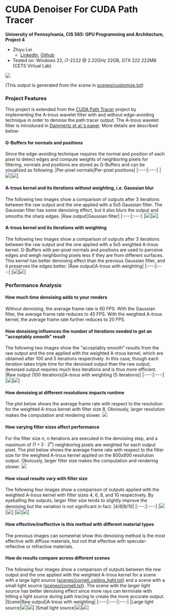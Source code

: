CUDA Denoiser For CUDA Path Tracer
================

**University of Pennsylvania, CIS 565: GPU Programming and Architecture, Project 4**

* Zhiyu Lei
  * [LinkedIn](https://www.linkedin.com/in/zhiyu-lei/), [Github](https://github.com/Zhiyu-Lei)
* Tested on: Windows 22, i7-2222 @ 2.22GHz 22GB, GTX 222 222MB (CETS Virtual Lab)

![](img/README/output.png)

(This output is generated from the scene in [scenes/customize.txt](scenes/customize.txt))

### Project Features
This project is extended from the [CUDA Path Tracer](https://github.com/Zhiyu-Lei/CIS5650-Project3-CUDA-Path-Tracer) project by implementing the A-trous wavelet filter with and without edge-avoiding technique in order to denoise the path tracer output. The A-trous wavelet filter is introduced in [Dammertz et al.'s paper](https://jo.dreggn.org/home/2010_atrous.pdf). More details are described below:

#### G-Buffers for normals and positions
Since the edge-avoiding technique requires the normal and position of each pixel to detect edges and compute weights of neighboring pixels for filtering, normals and positions are stored as G-Buffers and can be visualized as following:
|Per-pixel normals|Per-pixel positions|
|:---:|:---:|
|![](img/README/normal.png)|![](img/README/position.png)|

#### A-trous kernel and its iterations without weighting, i.e. Gaussian blur
The following two images show a comparison of outputs after 3 iterations between the raw output and the one applied with a 5x5 Gaussian filter. The Gaussian filter has some denoising effect, but it also blurs the output and smooths the sharp edges.
|Raw output|Gaussian filter|
|:---:|:---:|
|![](img/README/cornell.original.3samp.png)|![](img/README/cornell.gaussian.3samp.png)|

#### A-trous kernel and its iterations with weighting
The following two images show a comparison of outputs after 3 iterations between the raw output and the one applied with a 5x5 weighted A-trous kernel. G-Buffers with per-pixel normals and positions are used to perceive edges and weigh neighboring pixels less if they are from different surfaces. This kernel has better denoising effect than the previous Gaussian filter, and it preserves the edges better.
|Raw output|A-trous with weighting|
|:---:|:---:|
|![](img/README/cornell.original.3samp.png)|![](img/README/cornell.denoise.3samp.png)|

### Performance Analysis
#### How much time denoising adds to your renders
Without denoising, the average frame rate is 60 FPS. With the Gaussian filter, the average frame rate reduces to 45 FPS. With the weighted A-trous kernel, the average frame rate further reduces to 20 FPS.

#### How denoising influences the number of iterations needed to get an "acceptably smooth" result
The following two images show the "acceptably smooth" results from the raw output and the one applied with the weighted A-trous kernel, which are obtained after 100 and 5 iterations respectively. In this case, though each iteration takes triple time for the denoised output than the raw output, denoised output requires much less iterations and is thus more efficient.
|Raw output (100 iterations)|A-trous with weighting (5 iterations)|
|:---:|:---:|
|![](img/README/cornell.original.100samp.png)|![](img/README/cornell.denoise.5samp.png)|

#### How denoising at different resolutions impacts runtime
The plot below shows the average frame rate with respect to the resolution for the weighted A-trous kernel with filter size 8. Obviously, larger resolution makes the computation and rendering slower.
![](img/README/FPS-resolution.png)

#### How varying filter sizes affect performance
For the filter size $n$, $n$ iterations are executed in the denoising step, and a maximum of $(1+2\cdot2^n)$ neighboring pixels are weighted for each output pixel. The plot below shows the average frame rate with respect to the filter size for the weighted A-trous kernel applied on the 800x800 resolution output. Obviously, larger filter size makes the computation and rendering slower.
![](img/README/FPS-filtersize.png)

#### How visual results vary with filter size
The following four images show a comparison of outputs applied with the weighted A-trous kernel with filter sizes 4, 6, 8, and 10 respectively. By eyeballing the outputs, larger filter size tends to slightly improve the denoising but the variation is not significant in fact.
|4/8|6/10|
|:---:|:---:|
|![](img/README/cornell.4filter.10samp.png)|![](img/README/cornell.6filter.10samp.png)|
|![](img/README/cornell.8filter.10samp.png)|![](img/README/cornell.10filter.10samp.png)|

#### How effective/ineffective is this method with different material types
The previous images can somewhat show this denoising method is the most effective with diffuse materials, but not that effective with specular-reflective or refractive materials.

#### How do results compare across different scenes
The following four images show a comparison of outputs between the row output and the one applied with the weighted A-trous kernel for a scene with a large light source ([scenes/cornell_ceiling_light.txt](scenes/cornell_ceiling_light.txt)) and a scene with a small light source ([scenes/cornell.txt](scenes/cornell.txt)). The scene with the larger light source has better denoising effect since more rays can terminate with hitting a light source during path tracing to create the more accurate output.
|Scene|Raw output|A-trous with weighting|
|:---:|:---:|:---:|
|Large light source|![](img/README/cornell.original.3samp.png)|![](img/README/cornell.denoise.3samp.png)|
|Small light source|![](img/README/cornell.original.10samp.png)|![](img/README/cornell.denoise.10samp.png)|
